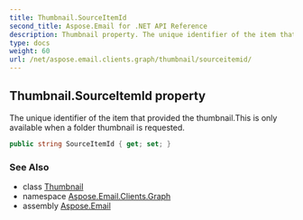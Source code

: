 ```yaml
---
title: Thumbnail.SourceItemId
second_title: Aspose.Email for .NET API Reference
description: Thumbnail property. The unique identifier of the item that provided the thumbnail.This is only available when a folder thumbnail is requested
type: docs
weight: 60
url: /net/aspose.email.clients.graph/thumbnail/sourceitemid/
---
```

## Thumbnail.SourceItemId property

The unique identifier of the item that provided the thumbnail.This is only available when a folder thumbnail is requested.

```csharp
public string SourceItemId { get; set; }
```

### See Also

* class [Thumbnail](../)
* namespace [Aspose.Email.Clients.Graph](../../thumbnail/)
* assembly [Aspose.Email](../../../)


